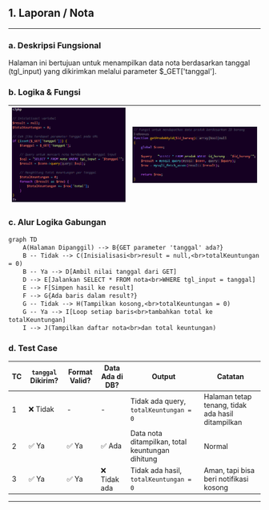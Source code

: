 ## 1. Laporan / Nota

---
### a. Deskripsi Fungsional
Halaman ini bertujuan untuk menampilkan data nota berdasarkan tanggal (tgl_input) yang dikirimkan melalui parameter $_GET['tanggal'].


### b. Logika & Fungsi
| ![](nota.png) | ![](function_nota.png) |
|------------------|---------------------|


### c. Alur Logika Gabungan
```
graph TD
    A(Halaman Dipanggil) --> B{GET parameter 'tanggal' ada?}
    B -- Tidak --> C(Inisialisasi<br>result = null,<br>totalKeuntungan = 0)
    B -- Ya --> D[Ambil nilai tanggal dari GET]
    D --> E[Jalankan SELECT * FROM nota<br>WHERE tgl_input = tanggal]
    E --> F[Simpen hasil ke result]
    F --> G{Ada baris dalam result?}
    G -- Tidak --> H(Tampilkan kosong,<br>totalKeuntungan = 0)
    G -- Ya --> I[Loop setiap baris<br>tambahkan total ke totalKeuntungan]
    I --> J(Tampilkan daftar nota<br>dan total keuntungan)
```

### d. Test Case 
| TC | `tanggal` Dikirim? | Format Valid?                | Data Ada di DB?  | Output                                           | Catatan                                           |
| -- | ------------------ | ---------------------------- | ---------------- | ------------------------------------------------ | ------------------------------------------------- |
| 1  | ❌ Tidak            | -                            | -                | Tidak ada query, `totalKeuntungan = 0`           | Halaman tetap tenang, tidak ada hasil ditampilkan |
| 2  | ✅ Ya               | ✅ Ya                         | ✅ Ada            | Data nota ditampilkan, total keuntungan dihitung | Normal                                            |
| 3  | ✅ Ya               | ✅ Ya                         | ❌ Tidak ada      | Tidak ada hasil, `totalKeuntungan = 0`           | Aman, tapi bisa beri notifikasi kosong            |
---
